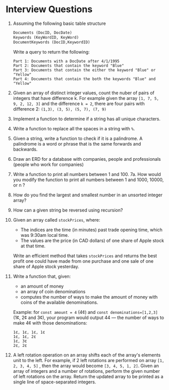 # Interview Questions

1. Assuming the following basic  table structure

    ```sql
    Documents (DocID, DocDate)
    Keywords (KeyWordID, KeyWord)
    DocumentKeywords (DocID,KeywordID)
    ```

    Write a query to return the following:
    ```
    Part 1: Documents with a DocDate after 4/1/1995  
    Part 2: Documents that contain the keyword "Blue"  
    Part 3: Documents that contain the either the keyword "Blue" or "Yellow"
    Part 4: Documents that contain the both the keywords "Blue" and "Yellow"
    ```

2. Given an array of distinct integer values, count the nuber of pairs of integers that have difference k. For example given the array `[1, 7, 5, 9, 2, 12, 3]` and the difference `k = 2`, there are four pairs with difference 2: `(1,3), (3, 5), (5, 7), (7, 9)`

3. Implement a function to determine if a string has all unique characters.

4. Write a function to replace all the spaces in a string with `%`.

5. Given a string, write a function to check if it is a palindrome. A palindrome is a word or phrase that is the same forwards and backwards. 

6. Draw an ERD for a database with companies, people and professionals (people who work for companies)

7. Write a function to print all numbers between 1 and 100.
    7a. How would you modify the function to print all numbers between 1 and 1000, 10000, or n ?

8. How do you find the largest and smallest number in an unsorted integer array?

9. How can a given string be reversed using recursion?

10. Given an array called `stockPrices`, where:

    - The indices are the time (in minutes) past trade opening time, which was 9:30am local time.
    - The values are the price (in CAD dollars) of one share of Apple stock at that time.

    Write an efficient method that takes `stockPrices` and returns the best profit one could have made from one purchase and one sale of one share of Apple stock yesterday.

11. Write a function that, given:

     - an amount of money
     - an array of coin denominations
     - computes the number of ways to make the amount of money with coins of the available denominations.

    Example: for `const amount = 4` (4¢) and `const denominations=[1,2,3]`(1¢, 2¢ and 3¢), your program would output 44 — the number of ways to make 4¢ with those denominations:

    ```
    1¢, 1¢, 1¢, 1¢
    1¢, 1¢, 2¢
    1¢, 3¢
    2¢, 2¢
    ```
12. A left rotation operation on an array shifts each of the array's elements  unit to the left. For example, if 2 left rotations are performed on array `[1, 2, 3, 4, 5]` , then the array would become `[3, 4, 5, 1, 2]`. Given an array  of  integers and a number of rotations, perform the given number of left rotations on the array. Return the updated array to be printed as a single line of space-separated integers.


